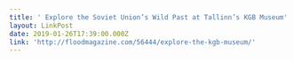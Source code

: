 ```yaml
---
title: ' Explore the Soviet Union’s Wild Past at Tallinn’s KGB Museum'
layout: LinkPost
date: 2019-01-26T17:39:00.000Z
link: 'http://floodmagazine.com/56444/explore-the-kgb-museum/'
---
```

